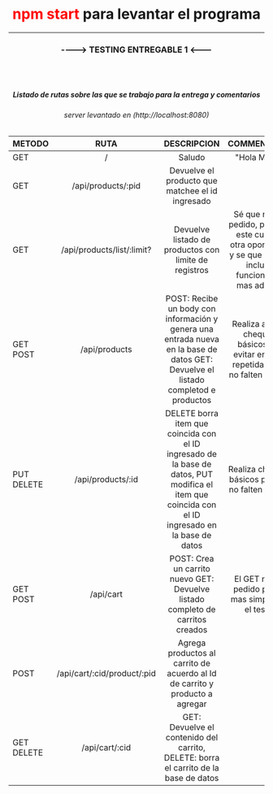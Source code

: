 <h1  style="text-align:center" > <font color="red">npm start</font> para levantar el programa </h1> 

---
<h3  style="text-align:center" >----> TESTING ENTREGABLE 1 <---</h3> 


<br>
<br>
<h5 style="text-align:center" >Listado de rutas sobre las que se trabajo para la entrega y comentarios</h5> 

<h6 style="text-align:center"> server levantado en (http://localhost:8080) <h6>

| METODO | RUTA | DESCRIPCION | COMMENTARIOS |
| :--- | :---: | :---: |:---: |
| GET  | /  | Saludo  | "Hola Mundo"  |
| GET | /api/products/:pid | Devuelve el producto que matchee el id ingresado | |
| GET | /api/products/list/:limit?|  Devuelve listado de productos con limite de registros| Sé que no esta pedido, pero hice este curso en otra oportunidad y se que hay que incluir la funcionalidad mas adelante|
| GET POST| /api/products| POST: Recibe un body con información y genera una entrada nueva en la base de datos GET: Devuelve el listado completod e productos | Realiza algunos chequeos básicos para evitar entradas repetidas y que no falten campos |
| PUT DELETE | /api/products/:id | DELETE borra item que coincida con el ID ingresado de la base de datos, PUT modifica el item que coincida con el ID ingresado en la base de datos | Realiza chequeos básicos para que no falten campos  |
| GET POST| /api/cart | POST: Crea un carrito nuevo GET: Devuelve listado completo de carritos creados | El GET no esta pedido pero es mas simple para el testing |
| POST | /api/cart/:cid/product/:pid| Agrega productos al carrito de acuerdo al Id de carrito y producto a agregar | |
| GET DELETE | /api/cart/:cid | GET: Devuelve el contenido del carrito, DELETE: borra el carrito de la base de datos | |

